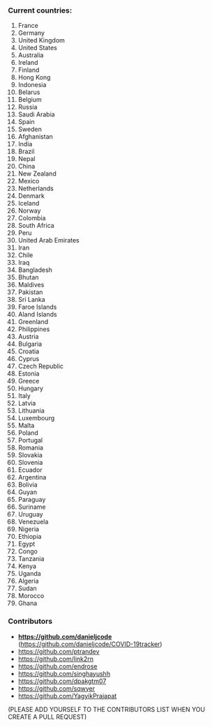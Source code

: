 ### Current countries:
1. France
2. Germany
3. United Kingdom
4. United States
5. Australia
6. Ireland
7. Finland
8. Hong Kong
9. Indonesia
10. Belarus
11. Belgium
12. Russia
13. Saudi Arabia
14. Spain
15. Sweden
16. Afghanistan
17. India
18. Brazil
19. Nepal
20. China
21. New Zealand
22. Mexico
23. Netherlands
24. Denmark
25. Iceland
26. Norway
27. Colombia
28. South Africa
29. Peru
30. United Arab Emirates
31. Iran
32. Chile
33. Iraq
34. Bangladesh
35. Bhutan
36. Maldives
37. Pakistan
38. Sri Lanka
39. Faroe Islands
40. Aland Islands
41. Greenland
42. Philippines
43. Austria
44. Bulgaria
45. Croatia
46. Cyprus
47. Czech Republic
48. Estonia
49. Greece
50. Hungary
51. Italy
52. Latvia
53. Lithuania
54. Luxembourg
55. Malta
56. Poland
57. Portugal
58. Romania
59. Slovakia
60. Slovenia
61. Ecuador
62. Argentina
63. Bolivia
64. Guyan
65. Paraguay
66. Suriname
67. Uruguay
68. Venezuela
69. Nigeria
70. Ethiopia
71. Egypt
72. Congo
73. Tanzania
74. Kenya
75. Uganda
76. Algeria
77. Sudan
78. Morocco
79. Ghana

### Contributors

- **https://github.com/danieljcode** (https://github.com/danieljcode/COVID-19tracker)
- https://github.com/ptrandev
- https://github.com/link2rn
- https://github.com/endrose
- https://github.com/singhayushh
- https://github.com/dpakgtm07
- https://github.com/sqwyer
- https://github.com/YagyikPrajapat

(PLEASE ADD YOURSELF TO THE CONTRIBUTORS LIST WHEN YOU CREATE A PULL REQUEST)